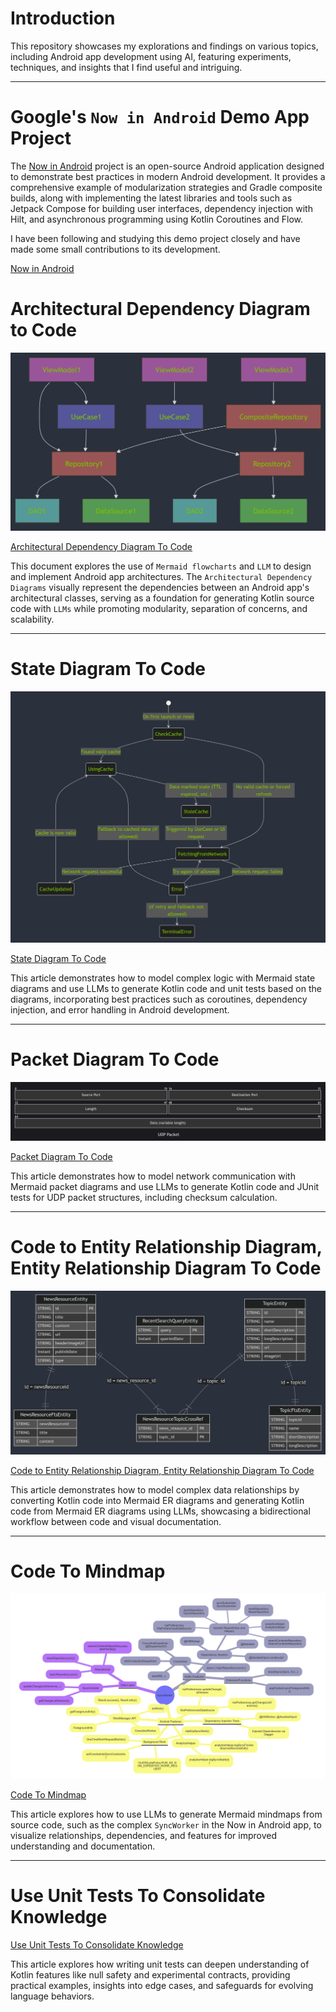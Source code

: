 # Introduction

This repository showcases my explorations and findings on various topics, including Android app
development using AI, featuring experiments, techniques, and insights that I find useful and
intriguing.

---

# Google's `Now in Android` Demo App Project

The [Now in Android](https://github.com/android/nowinandroid) project is an open-source Android
application designed to demonstrate best practices in modern Android development. It provides a
comprehensive example of modularization strategies and Gradle composite builds, along with
implementing the latest libraries and tools such as Jetpack Compose for building user interfaces,
dependency injection with Hilt, and asynchronous programming using Kotlin Coroutines and Flow.

I have been following and studying this demo project closely and have made some small
contributions to its development.

[Now in Android](docs/NowInAndroidApp.md)

# Architectural Dependency Diagram to Code

![flowchart_dependencies](diagrams/flowchart_dependencies.png)

[Architectural Dependency Diagram To Code](docs/ArchitecturalDependencyDiagramToCode.md)

This document explores the use of `Mermaid flowcharts` and `LLM` to design and implement Android app
architectures. The `Architectural Dependency Diagrams` visually represent the dependencies between
an Android app's architectural classes, serving as a foundation for generating Kotlin source code
with `LLMs` while promoting modularity, separation of concerns, and scalability.

---

# State Diagram To Code

![state_diagram](diagrams/state_diagram.png)

[State Diagram To Code](docs/StateDiagramToCode.md)

This article demonstrates how to model complex logic with Mermaid state diagrams and use LLMs to
generate Kotlin code and unit tests based on the diagrams, incorporating best practices such as
coroutines, dependency injection, and error handling in Android development.

---

# Packet Diagram To Code

![packet_diagram](diagrams/packet_diagram.png)

[Packet Diagram To Code](docs/PacketDiagramToCode.md)

This article demonstrates how to model network communication with Mermaid packet diagrams and use
LLMs to generate Kotlin code and JUnit tests for UDP packet structures, including checksum
calculation.

---

# Code to Entity Relationship Diagram, Entity Relationship Diagram To Code

![er_diagram_nia](diagrams/er_diagram_nia.png)

[Code to Entity Relationship Diagram, Entity Relationship Diagram To Code](docs/EntityRelationshipDiagramToCode.md)

This article demonstrates how to model complex data relationships by converting Kotlin code into
Mermaid ER diagrams and generating Kotlin code from Mermaid ER diagrams using LLMs, showcasing a
bidirectional workflow between code and visual documentation.

---

# Code To Mindmap

![Generated Mindmap](diagrams/mindmap.png)

[Code To Mindmap](docs/CodeToMindmap.md)

This article explores how to use LLMs to generate Mermaid mindmaps from source code, such as the
complex `SyncWorker` in the Now in Android app, to visualize relationships, dependencies, and
features for improved understanding and documentation.

---

# Use Unit Tests To Consolidate Knowledge

[Use Unit Tests To Consolidate Knowledge](docs/UseUnitTestsToConsolidateKnowledge.md)

This article explores how writing unit tests can deepen understanding of Kotlin features like null
safety and experimental contracts, providing practical examples, insights into edge cases, and
safeguards for evolving language behaviors.